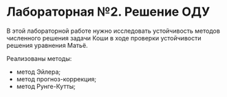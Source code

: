 # Лабораторная №2. Решение ОДУ

В этой лабораторной работе нужно исследовать устойчивость методов численного
решения задачи Коши в ходе проверки устойчивости решения уравнения Матьё.

Реализованы методы:

* метод Эйлера;
* метод прогноз-коррекция;
* метод Рунге-Кутты;

